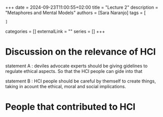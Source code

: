 +++ 
date = 2024-09-23T11:00:55+02:00
title = "Lecture 2"
description = "Metaphores and Mental Models"
authors = [Sara Naranjo]
tags = [
    
    ]
categories = []
externalLink = ""
series = []
+++

# Discussion on the relevance of HCI

statement A : deviles advocate 
experts should be giving gidelines to regulate ethical aspects. So that the HCI people can gide into that 

statement B : HCI people should be careful by themself to create things, taking in acount the ethical, moral and social implications. 


# People that contributed to HCI
